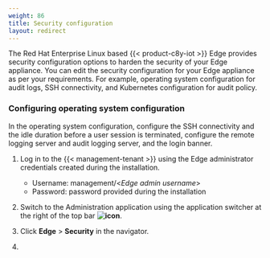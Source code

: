 ```yaml
---
weight: 86
title: Security configuration
layout: redirect
---
```


The Red Hat Enterprise Linux based {{< product-c8y-iot >}} Edge provides security configuration options to harden the security of your Edge appliance. You can edit the security configuration for your Edge appliance as per your requirements. For example, operating system configuration for audit logs, SSH connectivity, and Kubernetes configuration for audit policy.

### Configuring operating system configuration

In the operating system configuration, configure the SSH connectivity and the idle duration before a user session is terminated, configure the remote logging server and audit logging server, and the login banner.

1. Log in to the {{< management-tenant >}} using the Edge administrator credentials created during the installation.

   - Username: management/<*Edge admin username*>
   - Password: password provided during the installation
2. Switch to the Administration application using the application switcher at the right of the top bar **<img class="Default" src="/images/icons/switcher-icon.png" alt="icon" style="display: inline; float: none">**.
3. Click **Edge** > **Security** in the navigator.
4. 